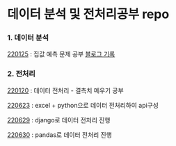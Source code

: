 # 데이터 분석 및 전처리공부 repo

### 1. 데이터 분석
[220125](https://github.com/8x15yz/Data-Study/tree/main/House_Prices%20%EC%BA%90%EA%B8%80%20%EC%A0%9C%EC%B6%9C) : 집값 예측 문제 공부 [블로그 기록](https://08hyun15.tistory.com/entry/kaggle-%EB%B3%B4%EC%8A%A4%ED%84%B4-%EC%A7%91%EA%B0%92-%EC%98%88%EC%B8%A1-%EB%8D%B0%EC%9D%B4%ED%84%B0-%EC%A0%84%EC%B2%98%EB%A6%AC-%EB%B6%80)


### 2. 전처리
[220120](./data-preproccesing/220120) : 데이터 전처리 - 결측치 메우기 공부

[220623](./data-preproccesing/220623) : excel + python으로 데이터 전처리하여 api구성

[220629](./data-preproccesing/220629) : django로 데이터 전처리 진행

[220630](./data-preproccesing/220630) : pandas로 데이터 전처리 진행
